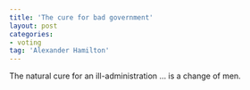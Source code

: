 ```yaml
---
title: 'The cure for bad government'
layout: post
categories:
- voting
tag: 'Alexander Hamilton'
---
```


The natural cure for an ill-administration … is a change of men.